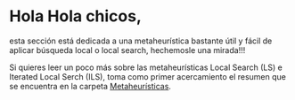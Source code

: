 # Hola Hola chicos, 
esta sección está dedicada a una metaheurística bastante útil y fácil de aplicar búsqueda local o local search, hechemosle una mirada!!!

Si quieres leer un poco más sobre las metaheurísticas Local Search (LS) e Iterated Local Serch (ILS), toma como primer acercamiento el resumen que se encuentra en la carpeta [Metaheurísticas](https://github.com/DanielNeira/Metaheuristics/blob/master/Metaheuristicas.pdf).
